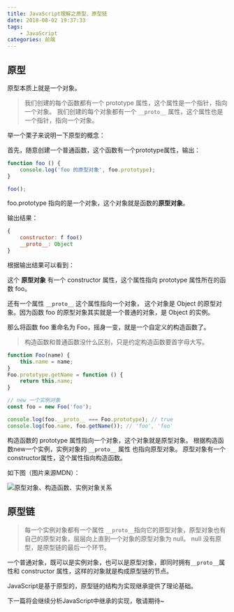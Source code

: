 ```yaml
---
title: JavaScript理解之原型、原型链
date: 2018-08-02 19:37:33
tags:
	- JavaScript
categories: 前端
---
```


## 原型

原型本质上就是一个对象。
> 我们创建的每个函数都有一个 prototype 属性，这个属性是一个指针，指向一个对象。
> 我们创建的每个对象都有一个 `__proto__` 属性，这个属性也是一个指针，指向一个对象。

举一个栗子来说明一下原型的概念：

首先，随意创建一个普通函数，这个函数有一个prototype属性，输出：

``` javascript
function foo () {
    console.log('foo 的原型对象', foo.prototype);
}

foo();
```

<!-- More -->

foo.prototype 指向的是一个对象，这个对象就是函数的**原型对象**。

输出结果： 

```javascript
{
    constructor: f foo()
    __proto__: Object
}
```
根据输出结果可以看到：

这个 **原型对象** 有一个 constructor 属性，这个属性指向 prototype 属性所在的函数 foo。

还有一个属性 `__proto__` 这个属性指向一个对象， 这个对象是 Object 的原型对象。因为函数 foo 的原型对象其实就是一个普通的对象，是 Object 的实例。

那么将函数 foo 重命名为 Foo，摇身一变，就是一个自定义的构造函数了。

> 构造函数和普通函数没什么区别，只是约定构造函数要首字母大写。

``` javascript
function Foo(name) {
    this.name = name;
}
Foo.prototype.getName = function () {
    return this.name;
}

// new 一个实例对象
const foo = new Foo('foo');

console.log(foo.__proto__ === Foo.prototype); // true
console.log(foo.name, foo.getName()); // 'foo', 'foo'
```

构造函数的 prototype 属性指向一个对象，这个对象就是原型对象。
根据构造函数new一个实例，实例对象的 `__proto__` 属性 也指向原型对象。
原型对象有一个constructor属性，这个属性指向构造函数。

如下图（图片来源MDN）：

![原型对象、构造函数、实例对象关系](prototype.jpg)


## 原型链

> 每一个实例对象都有一个属性 `__proto__`指向它的原型对象，原型对象也有自己的原型对象，层层向上直到一个对象的原型对象为 null。
> null 没有原型，是原型链的最后一个环节。

一个普通对象，既可以是实例对象，也可以是原型对象，即同时拥有`__proto__`属性和 constructor 属性，这样的对象就是构成原型链的节点。

JavaScript是基于原型的，原型链的结构为实现继承提供了理论基础。

下一篇将会继续分析JavaScript中继承的实现，敬请期待~

